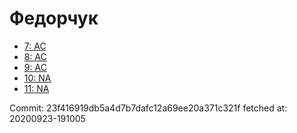 # Федорчук
- [7: AC](7.md)
- [8: AC](8.md)
- [9: AC](9.md)
- [10: NA](10.md)
- [11: NA](11.md)

Commit: 23f416919db5a4d7b7dafc12a69ee20a371c321f
 fetched at: 20200923-191005
